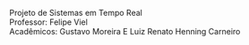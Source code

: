 Projeto de Sistemas em Tempo Real <br>
Professor: Felipe Viel<br>
Acadêmicos: Gustavo Moreira E Luiz Renato Henning Carneiro
